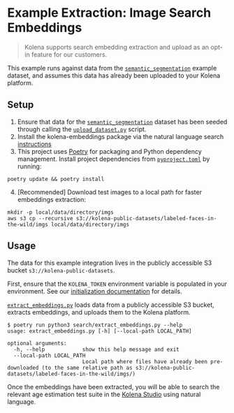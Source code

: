 # Example Extraction: Image Search Embeddings

> Kolena supports search embedding extraction and upload as an opt-in feature for our customers.

This example runs against data from the [`semantic_segmentation`](../semantic_segmentation) example dataset, and assumes
this data has already been uploaded to your Kolena platform.

## Setup

1. Ensure that data for the [`semantic_segmentation`](../semantic_segmentation) dataset has been seeded through calling
the [`upload_dataset.py`](../semantic_segmentation/semantic_segmentation/upload_dataset.py) script.
2. Install the kolena-embeddings package via the natural language search [instructions](https://docs.kolena.io/advanced-usage/set-up-natural-language-search/#poetry)
3. This project uses [Poetry](https://python-poetry.org/) for packaging and Python dependency management. Install project
dependencies from [`pyproject.toml`](./pyproject.toml) by running:

```shell
poetry update && poetry install
```

4. [Recommended] Download test images to a local path for faster embeddings extraction:

```shell
mkdir -p local/data/directory/imgs
aws s3 cp --recursive s3://kolena-public-datasets/labeled-faces-in-the-wild/imgs local/data/directory/imgs
```

## Usage

The data for this example integration lives in the publicly accessible S3 bucket `s3://kolena-public-datasets`.

First, ensure that the `KOLENA_TOKEN` environment variable is populated in your environment. See our
[initialization documentation](https://docs.kolena.io/installing-kolena/#initialization) for details.

[`extract_embeddings.py`](search/extract_embeddings.py) loads data from a publicly accessible S3 bucket, extracts embeddings,
and uploads them to the Kolena platform.

```shell
$ poetry run python3 search/extract_embeddings.py --help
usage: extract_embeddings.py [-h] [--local-path LOCAL_PATH]

optional arguments:
  -h, --help            show this help message and exit
  --local-path LOCAL_PATH
                        Local path where files have already been pre-downloaded (to the same relative path as s3://kolena-public-datasets/labeled-faces-in-the-wild/imgs/)
```

Once the embeddings have been extracted, you will be able to search the relevant
age estimation test suite in the [Kolena Studio](https://app.kolena.io/redirect/studio) using natural language.

